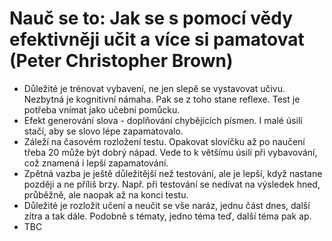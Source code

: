 # Nauč se to: Jak se s pomocí vědy efektivněji učit a více si pamatovat (Peter Christopher Brown)
* Důležité je trénovat vybavení, ne jen slepě se vystavovat učivu. Nezbytná je kognitivní námaha. Pak se z toho stane reflexe. Test je potřeba vnímat jako učební pomůcku.
* Efekt generování slova - doplňování chybějících písmen. I malé úsilí stačí, aby se slovo lépe zapamatovalo.
* Záleží na časovém rozložení testu. Opakovat slovíčku až po naučení třeba 20 může být dobrý nápad. Vede to k většímu úsilí při vybavování, což znamená i lepší zapamatování.
* Zpětná vazba je ještě důležitější než testování, ale je lepší, když nastane později a ne příliš brzy. Např. při testování se nedívat na výsledek hned, průběžně, ale naopak až na konci testu.
* Důležité je rozložit učení a neučit se vše naráz, jednu část dnes, další zítra a tak dále. Podobně s tématy, jedno téma teď, další téma pak ap.
* TBC
